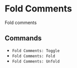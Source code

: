 # Fold Comments

Fold comments

## Commands

-   `Fold Comments: Toggle`
-   `Fold Comments: Fold`
-   `Fold Comments: Unfold`
